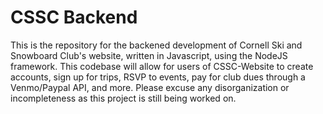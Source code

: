 # CSSC Backend

This is the repository for the backened development of Cornell Ski and Snowboard Club's website, written in Javascript, using the NodeJS framework. This codebase will allow for users of CSSC-Website to create accounts, sign up for trips, RSVP to events, pay for club dues through a Venmo/Paypal API, and more.  Please excuse any disorganization or incompleteness as this project is still being worked on.

